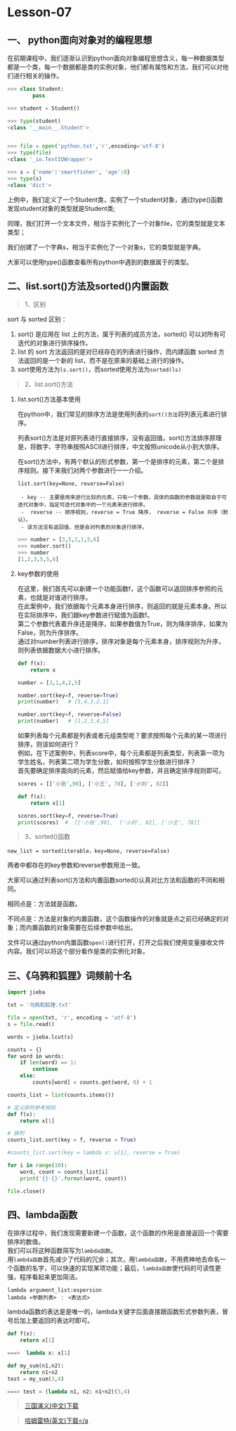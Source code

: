 # **Lesson-07**

## 一、 python面向对象对的编程思想

在前期课程中，我们逐渐认识到python面向对象编程思想含义，每一种数据类型都是一个类，每一个数据都是类的实例对象，他们都有属性和方法，我们可以对他们进行相关的操作。

```python
>>> class Student:
        pass

>>> student = Student()

>>> type(student)
<class '__main__.Student'>


>>> file = open('python.txt','r',encoding='utf-8')
>>> type(file)
<class '_io.TextIOWrapper'>

>>> s = {'name':'smartfisher', 'age':8}
>>> type(s)
<class 'dict'>
```

上例中，我们定义了一个Student类，实例了一个student对象，通过type()函数发现student对象的类型就是Student类;  

同理，我们打开一个文本文件，相当于实例化了一个对象file，它的类型就是文本类型；  

我们创建了一个字典s，相当于实例化了一个对象s，它的类型就是字典。  

大家可以使用type()函数查看所有python中遇到的数据属于的类型。


## 二、list.sort()方法及sorted()内置函数

> 1、区别

sort 与 sorted 区别：

1. sort() 是应用在 list 上的方法，属于列表的成员方法，sorted() 可以对所有可迭代的对象进行排序操作。  
2. list 的 sort 方法返回的是对已经存在的列表进行操作，而内建函数 sorted 方法返回的是一个新的 list，而不是在原来的基础上进行的操作。  
3. sort使用方法为`ls.sort()`，而sorted使用方法为`sorted(ls)`

> 2、list.sort()方法

1. list.sort()方法基本使用

    在python中，我们常见的排序方法是使用列表的`sort()方法`将列表元素进行排序。 

    列表sort()方法是对原列表进行直接排序，没有返回值。sort()方法排序原理是，将数字、字符串按照ASCII进行排序，中文按照unicode从小到大排序。

    在sort()方法中，有两个默认的形式参数，第一个是排序的元素，第二个是排序规则。接下来我们对两个参数进行一一介绍。

    `list.sort(key=None, reverse=False)`

        - key -- 主要是用来进行比较的元素，只有一个参数，具体的函数的参数就是取自于可迭代对象中，指定可迭代对象中的一个元素来进行排序。
        -  reverse -- 排序规则，reverse = True 降序， reverse = False 升序（默认）。
        - 该方法没有返回值，但是会对列表的对象进行排序。

    ```python
    >>> number = [3,5,2,1,5,6]
    >>> number.sort()
    >>> number
    [1,2,3,5,5,6]
    ```

2. key参数的使用

    在这里，我们首先可以新建一个功能函数f，这个函数可以返回排序参照的元素，也就是对谁进行排序。  
    在此案例中，我们依据每个元素本身进行排序，则返回的就是元素本身。所以在实际排序中，我们跟key参数进行赋值为函数f。  
    第二个参数代表着升序还是降序，如果参数值为True，则为降序排序，如果为False，则为升序排序。  
    通过对number列表进行排序，排序对象是每个元素本身，排序规则为升序，则列表依据数据大小进行排序。  

    ```python
    def f(x):
        return x

    number = [3,1,4,2,5]

    number.sort(key=f, reverse=True)
    print(number)   # [5,4,3,2,1]

    number.sort(key=f, reverse=False)
    print(number)   # [1,2,3,4,5]
    ```

    如果列表每个元素都是列表或者元组类型呢？要求按照每个元素的某一项进行排序，则该如何进行？  
    例如，在下述案例中，列表score中，每个元素都是列表类型，列表第一项为学生姓名，列表第二项为学生分数，如何按照学生分数进行排序？  
    首先要确定排序面向的元素，然后赋值给key参数，并且确定排序规则即可。  

    ```python
    scores = [['小张',90], ['小王', 78], ['小刘', 82]]

    def f(x):
        return x[1]

    scores.sort(key=f, reverse=True)
    print(scores)  #  [['小张',90],  ['小刘', 82], ['小王', 78]]
    ```

> 3、sorted()函数

`new_list = sorted(iterable，key=None, reverse=False)`

两者中都存在的key参数和reverse参数用法一致。  

大家可以通过列表sort()方法和内置函数sorted()认真对比方法和函数的不同和相同。  

相同点是：方法就是函数。  

不同点是：方法是对象的内置函数，这个函数操作的对象就是点之前已经确定的对象；而内置函数的对象需要在后续参数中给出。

文件可以通过python内置函数`open()`进行打开，打开之后我们使用变量接收文件内容。我们可以将这个部分看作是类的实例化对象。

## 三、《乌鸦和狐狸》词频前十名

```python
import jieba

txt = '乌鸦和狐狸.txt'

file = open(txt, 'r', encoding = 'utf-8')
s = file.read()

words = jieba.lcut(s)

counts = {}
for word in words:
    if len(word) == 1:
        continue
    else:
        counts[word] = counts.get(word, 0) + 1

counts_list = list(counts.items())

# 定义排列参考规则
def f(x):
    return x[1]

# 排列
counts_list.sort(key = f, reverse = True)

#counts_list.sort(key = lambda x: x[1], reverse = True)

for i in range(10):
    word, count = counts_list[i]
    print('{}-{}'.format(word, count))

file.close()
```

## 四、lambda函数

在排序过程中，我们发现需要新建一个函数，这个函数的作用是直接返回一个需要排序的数值。  
我们可以将这种函数简写为`lambda函数`。  
用`lambda函数`首先减少了代码的冗余；其次，用`lambda函数`，不用费神地去命名一个函数的名字，可以快速的实现某项功能；最后，`lambda函数`使代码的可读性更强，程序看起来更加简洁。

`lambda argument_list:expersion`  
`lambda <参数列表> ： <表达式>`  

lambda函数的表达是是唯一的，lambda关键字后面直接跟函数形式参数列表，冒号后加上要返回的表达时即可。

```python
def f(x):
    return x[1]

===>  lambda x: x[1]
```

```python
def my_sum(n1,n2):
    return n1+n2
test = my_sum(3,4)

===> test = (lambda n1, n2: n1+n2)(3,4)
```

> <a href="_media/三国演义.txt" title="三国演义" download="三国演义.txt">三国演义(中文)下载</a>  

> <a href="_media/hamlet.txt" title="hamlet" download="hamlet.txt">哈姆雷特(英文)下载</a
